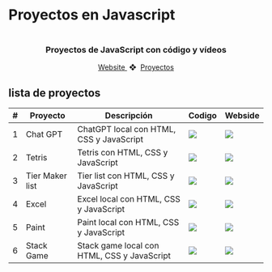 # Proyectos en Javascript

<div align="center">
    <a href="">
    <img src="" /> 
    </a>
  <h3>
    <strong>Proyectos de JavaScript con código y vídeos</strong>
  </h3>
</div>

<div align="center">
    <a href="">
        Website
    </a>
    <span>&nbsp;❖&nbsp;</span>
    <a href="#-proyectos">
        Proyectos
    </a>
</div>

## lista de proyectos

<table>
    <thead>
        <tr>
            <th>#</th>
            <th>Proyecto</th>
            <th>Descripción</th>
            <th>Codigo</th>
            <th>Webside</th>
        </tr>
    </thead>
    <tbody>
        <tr>
            <td>
                1
            </td>
            <td>
                Chat GPT
            </td>
            <td>
                 ChatGPT local con HTML, CSS y JavaScript
            </td>
            <td>
                <a href="https://github.com/ztevenx100/js_projects-collection/tree/main/chatgpt-local">
                    <img src="https://img.shields.io/badge/Código-181717?logo=github&logoColor=fff&style=flat-square" />
                </a>
            </td>
            <td>
                <a href="https://js-projects-collection-gamma.vercel.app/chatgpt-local">
                    <img src="https://img.shields.io/badge/Website-000?logo=vercel&logoColor=fff&style=flat-square" />
                </a>
            </td>
        </tr>
        <tr>
            <td>
                2
            </td>
            <td>
                Tetris
            </td>
            <td>
                 Tetris con HTML, CSS y JavaScript
            </td>
            <td>
                <a href="https://github.com/ztevenx100/js_projects-collection/tree/main/tetris">
                    <img src="https://img.shields.io/badge/Código-181717?logo=github&logoColor=fff&style=flat-square" />
                </a>
            </td>
            <td>
                <a href="https://js-projects-collection-gamma.vercel.app/tetris">
                    <img src="https://img.shields.io/badge/Website-000?logo=vercel&logoColor=fff&style=flat-square" />
                </a>
            </td>
        </tr>
        <tr>
            <td>
                3
            </td>
            <td>
                Tier Maker list
            </td>
            <td>
                Tier list con HTML, CSS y JavaScript
            </td>
            <td>
                <a href="https://github.com/ztevenx100/js_projects-collection/tree/main/tier-list">
                    <img src="https://img.shields.io/badge/Código-181717?logo=github&logoColor=fff&style=flat-square" />
                </a>
            </td>
            <td>
                <a href="https://js-projects-collection-gamma.vercel.app/tier-list">
                    <img src="https://img.shields.io/badge/Website-000?logo=vercel&logoColor=fff&style=flat-square" />
                </a>
            </td>
        </tr>
        <tr>
            <td>
                4
            </td>
            <td>
                Excel
            </td>
            <td>
                 Excel local con HTML, CSS y JavaScript
            </td>
            <td>
                <a href="https://github.com/ztevenx100/js_projects-collection/tree/main/excel">
                    <img src="https://img.shields.io/badge/Código-181717?logo=github&logoColor=fff&style=flat-square" />
                </a>
            </td>
            <td>
                <a href="https://js-projects-collection-gamma.vercel.app/excel">
                    <img src="https://img.shields.io/badge/Website-000?logo=vercel&logoColor=fff&style=flat-square" />
                </a>
            </td>
        </tr>
        <tr>
            <td>
                5
            </td>
            <td>
                Paint
            </td>
            <td>
                 Paint local con HTML, CSS y JavaScript
            </td>
            <td>
                <a href="https://github.com/ztevenx100/js_projects-collection/tree/main/paint">
                    <img src="https://img.shields.io/badge/Código-181717?logo=github&logoColor=fff&style=flat-square" />
                </a>
            </td>
            <td>
                <a href="https://js-projects-collection-gamma.vercel.app/paint">
                    <img src="https://img.shields.io/badge/Website-000?logo=vercel&logoColor=fff&style=flat-square" />
                </a>
            </td>
        </tr>
        <tr>
            <td>
                6
            </td>
            <td>
                Stack Game
            </td>
            <td>
                 Stack game local con HTML, CSS y JavaScript
            </td>
            <td>
                <a href="https://github.com/ztevenx100/js_projects-collection/tree/main/stack-game">
                    <img src="https://img.shields.io/badge/Código-181717?logo=github&logoColor=fff&style=flat-square" />
                </a>
            </td>
            <td>
                <a href="https://js-projects-collection-gamma.vercel.app/stack-game">
                    <img src="https://img.shields.io/badge/Website-000?logo=vercel&logoColor=fff&style=flat-square" />
                </a>
            </td>
        </tr>
    </tbody>
</table>
